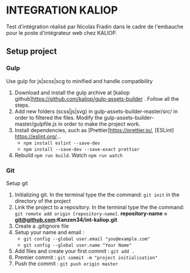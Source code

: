 # INTEGRATION KALIOP

Test d'intégration réalisé par Nicolas Fradin dans le cadre de l'embauche pour le poste d'intégrateur web chez KALIOP.

## Setup project
### Gulp 
Use gulp for js|scss|scg to minified and handle compatibility
1. Download and install the gulp archive at [kaliop github]https://github.com/kaliop/gulp-assets-builder . Follow all the steps.
2. Add new folders (scss|js|svg) in gulp-assets-builder-master/src/ in order to filtered the files. Modify the gulp-assets-builder-master/gulpfile.js in order to make the project work. 
3. Install dependencies, such as [Prettier]https://prettier.io/, [ESLint] https://eslint.org/...
    - `npm install eslint --save-dev`
    - `npm install --save-dev --save-exact prettier`
3. Rebuild `npm run build`. Watch `npm run watch`


### Git
Setup git

1. Initializing git. In the terminal type the the command: `git init` in the directory of the project
2. Link the project to a repository. In the terminal type the the command: `git remote add origin [repository-name]`. **repository-name = git@github.com:Kanzen34/int-kaliop.git**
3. Create a .gitignore file
4. Setup your name and email :
    - `git config --global user.email "you@example.com"`
    - `git config --global user.name "Your Name"`
5. Add files and create your first commit : `git add .`
6. Premier commit : `git commit -m "project initialisation"`
6. Push the commit : `git push origin master`